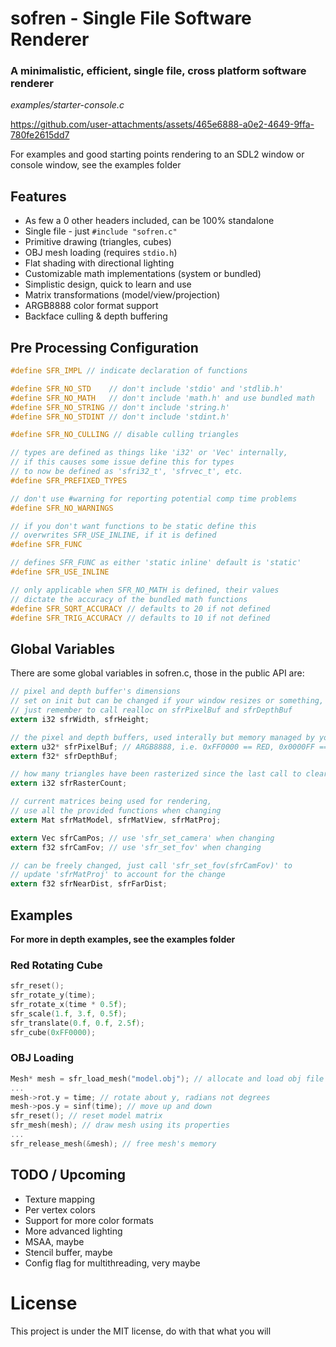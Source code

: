 # sofren - Single File Software Renderer

### A minimalistic, efficient, single file, cross platform software renderer

*examples/starter-console.c*

https://github.com/user-attachments/assets/465e6888-a0e2-4649-9ffa-780fe2615dd7

For examples and good starting points rendering to an SDL2 window or console window, see the examples folder

## Features
- As few a 0 other headers included, can be 100% standalone
- Single file - just `#include "sofren.c"`
- Primitive drawing (triangles, cubes)
- OBJ mesh loading (requires `stdio.h`)
- Flat shading with directional lighting
- Customizable math implementations (system or bundled)
- Simplistic design, quick to learn and use
- Matrix transformations (model/view/projection)
- ARGB8888 color format support
- Backface culling & depth buffering

## Pre Processing Configuration 
```c
#define SFR_IMPL // indicate declaration of functions

#define SFR_NO_STD    // don't include 'stdio' and 'stdlib.h'
#define SFR_NO_MATH   // don't include 'math.h' and use bundled math
#define SFR_NO_STRING // don't include 'string.h'
#define SFR_NO_STDINT // don't include 'stdint.h'

#define SFR_NO_CULLING // disable culling triangles

// types are defined as things like 'i32' or 'Vec' internally,
// if this causes some issue define this for types
// to now be defined as 'sfri32_t', 'sfrvec_t', etc.
#define SFR_PREFIXED_TYPES

// don't use #warning for reporting potential comp time problems
#define SFR_NO_WARNINGS

// if you don't want functions to be static define this
// overwrites SFR_USE_INLINE, if it is defined
#define SFR_FUNC

// defines SFR_FUNC as either 'static inline' default is 'static'
#define SFR_USE_INLINE

// only applicable when SFR_NO_MATH is defined, their values
// dictate the accuracy of the bundled math functions
#define SFR_SQRT_ACCURACY // defaults to 20 if not defined
#define SFR_TRIG_ACCURACY // defaults to 10 if not defined
```

## Global Variables

There are some global variables in sofren.c, those in the public API are:

```c
// pixel and depth buffer's dimensions
// set on init but can be changed if your window resizes or something,
// just remember to call realloc on sfrPixelBuf and sfrDepthBuf
extern i32 sfrWidth, sfrHeight;

// the pixel and depth buffers, used interally but memory managed by you
extern u32* sfrPixelBuf; // ARGB8888, i.e. 0xFF0000 == RED, 0x0000FF == BLUE
extern f32* sfrDepthBuf;

// how many triangles have been rasterized since the last call to clear
extern i32 sfrRasterCount;

// current matrices being used for rendering,
// use all the provided functions when changing
extern Mat sfrMatModel, sfrMatView, sfrMatProj;

extern Vec sfrCamPos; // use 'sfr_set_camera' when changing
extern f32 sfrCamFov; // use 'sfr_set_fov' when changing

// can be freely changed, just call 'sfr_set_fov(sfrCamFov)' to
// update 'sfrMatProj' to account for the change
extern f32 sfrNearDist, sfrFarDist;
```

## Examples

**For more in depth examples, see the examples folder**

### Red Rotating Cube
```c
sfr_reset();
sfr_rotate_y(time);
sfr_rotate_x(time * 0.5f);
sfr_scale(1.f, 3.f, 0.5f);
sfr_translate(0.f, 0.f, 2.5f);
sfr_cube(0xFF0000);
```

### OBJ Loading
```c
Mesh* mesh = sfr_load_mesh("model.obj"); // allocate and load obj file
...
mesh->rot.y = time; // rotate about y, radians not degrees
mesh->pos.y = sinf(time); // move up and down
sfr_reset(); // reset model matrix
sfr_mesh(mesh); // draw mesh using its properties
...
sfr_release_mesh(&mesh); // free mesh's memory
``` 

## TODO / Upcoming
- Texture mapping
- Per vertex colors
- Support for more color formats
- More advanced lighting
- MSAA, maybe
- Stencil buffer, maybe
- Config flag for multithreading, very maybe

# License
This project is under the MIT license, do with that what you will
